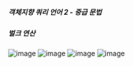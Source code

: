 ##### 객체지향 쿼리 언어 2 - 중급 문법
##### 벌크 연산

![image](https://user-images.githubusercontent.com/40969203/106264998-c4eebb00-6269-11eb-8a2c-5e2770d232a9.png)
![image](https://user-images.githubusercontent.com/40969203/106265008-c7511500-6269-11eb-8985-a775ab1c182d.png)
![image](https://user-images.githubusercontent.com/40969203/106265014-c9b36f00-6269-11eb-87de-3ba2aedf642d.png)
![image](https://user-images.githubusercontent.com/40969203/106265016-cb7d3280-6269-11eb-84d4-5eaf3f79b0fa.png)
